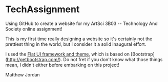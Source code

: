 TechAssignment
==============

Using GitHub to create a website for my ArtSci 3B03 -- Technology And Society online assignment!

This is my first time really designing a website so it's certainly not the prettiest thing in the world, but I consider it a solid inaugural effort. 

I used the [Flat UI framework and theme](http://designmodo.github.io/Flat-UI/), which is based on [Bootstrap] (http://getbootstrap.com/). Do not fret if you don't know what those things mean, I didn't either before embarking on this project!



Matthew Jordan